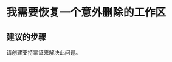 <properties 
    pageTitle="I need to revive a workspace I accidentally deleted"
    description="我需要恢复一个意外删除的工作区"
    service="microsoft.machinelearning"
    resource="workspaces"
    authors="jajan"
    displayOrder="3"
    selfHelpType="resource"
    supportTopicIds=""
    resourceTags=""
    productPesIds=""
    cloudEnvironments="public"
 />


# 我需要恢复一个意外删除的工作区

## **建议的步骤**
请创建支持票证来解决此问题。



<!--HONumber=Jul16_HO3-->


